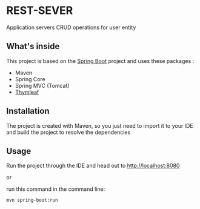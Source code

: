 # REST-SEVER

Application servers CRUD operations for user entity

## What's inside 
This project is based on the [Spring Boot](http://projects.spring.io/spring-boot/) project and uses these packages :
- Maven
- Spring Core
- Spring MVC (Tomcat)
- [Thymleaf](https://thymeleaf.org)

## Installation 
The project is created with Maven, so you just need to import it to your IDE and build the project to resolve the dependencies

## Usage 
Run the project through the IDE and head out to [http://localhost:8080](http://localhost:8080)

or 

run this command in the command line:
```
mvn spring-boot:run
```
